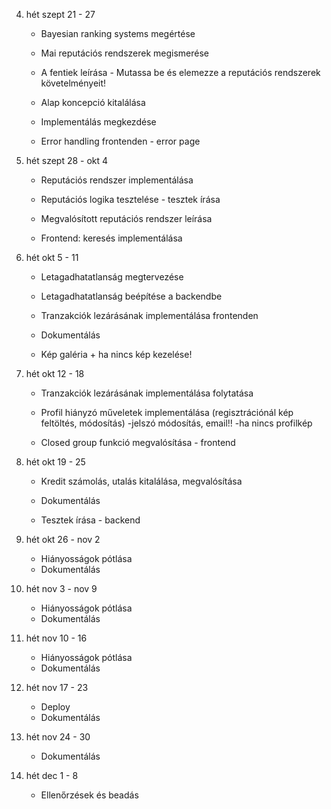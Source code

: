 4. hét		szept 21 - 27
	- Bayesian ranking systems megértése
	- Mai reputációs rendszerek megismerése
	- A fentiek leírása -  Mutassa be és elemezze a reputációs rendszerek követelményeit!
	- Alap koncepció kitalálása
	- Implementálás megkezdése
	
	- Error handling frontenden - error page 

5. hét		szept 28 - okt 4
	- Reputációs rendszer implementálása
	- Reputációs logika tesztelése - tesztek írása
	- Megvalósított reputációs rendszer leírása
	
	- Frontend: keresés implementálása

6. hét		okt 5 - 11
	- Letagadhatatlanság megtervezése
	- Letagadhatatlanság beépítése a backendbe
	- Tranzakciók lezárásának implementálása frontenden
	- Dokumentálás
	
	- Kép galéria + ha nincs kép kezelése!

7. hét		okt 12 - 18
	- Tranzakciók lezárásának implementálása folytatása
	- Profil hiányzó műveletek implementálása (regisztrációnál kép feltöltés, módosítás)
		-jelszó módosítás, email!!
		-ha nincs profilkép
		
	- Closed group funkció megvalósítása - frontend
	
8. hét		okt 19 - 25
	- Kredit számolás, utalás kitalálása, megvalósítása
	- Dokumentálás
	
	- Tesztek írása - backend

9. hét		okt 26 - nov 2
	- Hiányosságok pótlása
	- Dokumentálás
	
10. hét		nov 3 - nov 9
	- Hiányosságok pótlása
	- Dokumentálás

11. hét		nov 10 - 16
	- Hiányosságok pótlása
	- Dokumentálás

12. hét		nov 17 - 23
	- Deploy
	- Dokumentálás

13. hét		nov 24 - 30
	- Dokumentálás

14. hét 	dec 1 - 8
	- Ellenőrzések és beadás
